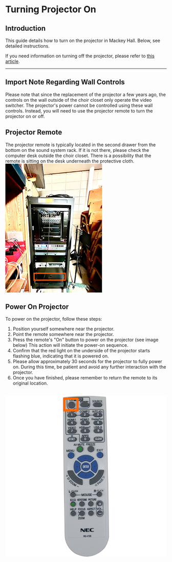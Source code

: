 # Turning Projector On

## Introduction 
This guide details how to turn on the projector in Mackey Hall. Below, see detailed instructions. 

If you need information on turning off the projector, please refer to [this article](./turning_projector_off.md "Turning Projector Off").

---

## Import Note Regarding Wall Controls
 Please note that since the replacement of the projector a few years ago, the controls on the wall outside of the choir closet only operate the video switcher. The projector's power cannot be controlled using these wall controls. Instead, you will need to use the projector remote to turn the projector on or off.

## Projector Remote
 The projector remote is typically located in the second drawer from the bottom on the sound system rack. If it is not there, please check the computer desk outside the choir closet. There is a possibility that the remote is sitting on the desk underneath the protective cloth.
 <br>![NEC Projector Remote](../../assets/images/video/turning_projector_on-off/sound-system-rack%400.1x.png)


## Power On Projector
 To power on the projector, follow these steps:
1. Position yourself somewhere near the projector.
2. Point the remote somewhere near the projector.
3. Press the remote's "On" button to power on the projector (see image below) This action will initiate the power-on sequence.
4. Confirm that the red light on the underside of the projector starts flashing blue, indicating that it is powered on.
5. Please allow approximately 30 seconds for the projector to fully power on. During this time, be patient and avoid any further interaction with the projector.
6. Once you have finished, please remember to return the remote to its original location.

 <br>![NEC Projector Remote](../../assets/images/video/turning_projector_on-off/nec-projector-remote%400.25x.png) 